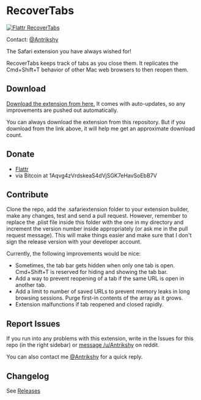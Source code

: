 RecoverTabs
===========

[![Flattr RecoverTabs](http://api.flattr.com/button/flattr-badge-large.png)](https://flattr.com/submit/auto?user_id=Antrikshy&url=github.com/Antrikshy/RecoverTabs&title=RecoverTabs&language=English&tags=github&category=software)

Contact: [@Antrikshy](http://twitter.com/Antrikshy)

The Safari extension you have always wished for!

RecoverTabs keeps track of tabs as you close them. It replicates the Cmd+Shift+T behavior of other Mac web browsers to then reopen them.

Download
--------
[Download the extension from here.](https://s3-us-west-1.amazonaws.com/antrikshyprojects/RecoverTabs.safariextz) It comes with auto-updates, so any improvements are pushed out automatically.

You can always download the extension from this repository. But if you download from the link above, it will help me get an approximate download count.

Donate
------
* [Flattr](https://flattr.com/submit/auto?user_id=Antrikshy&url=github.com/Antrikshy/RecoverTabs&title=RecoverTabs&language=English&tags=github&category=software)
* via Bitcoin at 1Aqvg4zVrdskeaS4dVjSGK7eHavSoEbB7V

Contribute
----------
Clone the repo, add the .safariextension folder to your extension builder, make any changes, test and send a pull request. However, remember to replace the .plist file inside this folder with the one in my directory and increment the version number inside appropriately (or ask me in the pull request message). This will make things easier and make sure that I don't sign the release version with your developer account.

Currently, the following improvements would be nice:
* Sometimes, the tab bar gets hidden when only one tab is open. Cmd+Shift+T is reserved for hiding and showing the tab bar.
* Add a way to prevent reopening of a tab if the same URL is open in another tab.
* Add a limit to number of saved URLs to prevent memory leaks in long browsing sessions. Purge first-in contents of the array as it grows.
* Extension malfunctions if tab reopened and closed rapidly.

Report Issues
-------------
If you run into any problems with this extension, write in the Issues for this repo (in the right sidebar) or [message /u/Antrikshy](http://www.reddit.com/message/compose/?to=Antrikshy) on reddit.

You can also contact me [@Antrikshy](http://twitter.com/Antrikshy) for a quick reply.

Changelog
---------
See [Releases](http://www.github.com/Antrikshy/RecoverTabs/releases)
